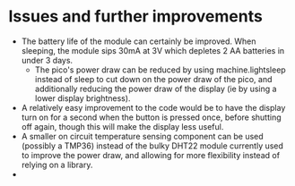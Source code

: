 # Issues and further improvements
- The battery life of the module can certainly be improved. When sleeping, the module sips 30mA at 3V which depletes 2 AA batteries in under 3 days. 
  - The pico's power draw can be reduced by using machine.lightsleep instead of sleep to cut down on the power draw of the pico, and additionally reducing the power draw of the display (ie by using a lower display brightness).
- A relatively easy improvement to the code would be to have the display turn on for a second when the button is pressed once, before shutting off again, though this will make the display less useful.
- A smaller on circuit temperature sensing component can be used (possibly a TMP36) instead of the bulky DHT22 module currently used to improve the power draw, and allowing for more flexibility instead of relying on a library.
- 
